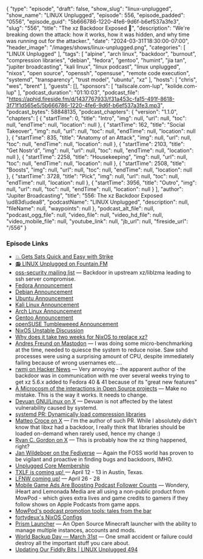 {
  "type": "episode",
  "draft": false,
  "show_slug": "linux-unplugged",
  "show_name": "LINUX Unplugged",
  "episode": 556,
  "episode_padded": "0556",
  "episode_guid": "5b666786-1220-4fe6-9d6f-b6ef537a3fe3",
  "slug": "556",
  "title": "The xz Backdoor Exposed 🚨",
  "description": "We're breaking down the attack: how it works, how it was hidden, and why time was running out for the attacker.",
  "date": "2024-03-31T18:30:00-07:00",
  "header_image": "/images/shows/linux-unplugged.png",
  "categories": [
    "LINUX Unplugged"
  ],
  "tags": [
    "alpine",
    "arch linux",
    "backdoor",
    "burnout",
    "compression libraries",
    "debian",
    "fedora",
    "gentoo",
    "humint",
    "jia tan",
    "jupiter broadcasting",
    "kali linux",
    "linux podcast",
    "linux unplugged",
    "nixos",
    "open source",
    "openssh",
    "opensuse",
    "remote code execution",
    "systemd",
    "transparency",
    "trust model",
    "ubuntu",
    "xz"
  ],
  "hosts": [
    "chris",
    "wes",
    "brent"
  ],
  "guests": [],
  "sponsors": [
    "tailscale.com-lup",
    "kolide.com-lup"
  ],
  "podcast_duration": "01:10:03",
  "podcast_file": "https://aphid.fireside.fm/d/1437767933/f31a453c-fa15-491f-8618-3f71f1d565e5/5b666786-1220-4fe6-9d6f-b6ef537a3fe3.mp3",
  "podcast_bytes": 58848135,
  "podcast_chapters": {
    "version": "1.1.0",
    "chapters": [
      {
        "startTime": 0,
        "title": "Intro",
        "img": null,
        "url": null,
        "toc": null,
        "endTime": null,
        "location": null
      },
      {
        "startTime": 162,
        "title": "Social Takeover",
        "img": null,
        "url": null,
        "toc": null,
        "endTime": null,
        "location": null
      },
      {
        "startTime": 835,
        "title": "Anatomy of an Attack",
        "img": null,
        "url": null,
        "toc": null,
        "endTime": null,
        "location": null
      },
      {
        "startTime": 2103,
        "title": "Get Nostr'd",
        "img": null,
        "url": null,
        "toc": null,
        "endTime": null,
        "location": null
      },
      {
        "startTime": 2258,
        "title": "Housekeeping",
        "img": null,
        "url": null,
        "toc": null,
        "endTime": null,
        "location": null
      },
      {
        "startTime": 2508,
        "title": "Boosts",
        "img": null,
        "url": null,
        "toc": null,
        "endTime": null,
        "location": null
      },
      {
        "startTime": 3728,
        "title": "Pick",
        "img": null,
        "url": null,
        "toc": null,
        "endTime": null,
        "location": null
      },
      {
        "startTime": 3956,
        "title": "Outro",
        "img": null,
        "url": null,
        "toc": null,
        "endTime": null,
        "location": null
      }
    ],
    "author": "Jupiter Broadcasting",
    "title": "556: The xz Backdoor Exposed \ud83d\udea8",
    "podcastName": "LINUX Unplugged",
    "description": null,
    "fileName": null,
    "waypoints": null
  },
  "podcast_alt_file": null,
  "podcast_ogg_file": null,
  "video_file": null,
  "video_hd_file": null,
  "video_mobile_file": null,
  "youtube_link": null,
  "jb_url": null,
  "fireside_url": "/556"
}


### Episode Links

  * [💥 Gets Sats Quick and Easy with Strike](https://strike.me/ "💥 Gets Sats Quick and Easy with Strike")
  * [📻 LINUX Unplugged on Fountain.FM](https://www.fountain.fm/show/dWiuBeqpDSM86AwXRXov "📻 LINUX Unplugged on Fountain.FM")
  * [oss-security mailing list](https://www.openwall.com/lists/oss-security/2024/03/29/4 "oss-security mailing list") — Backdoor in upstream xz/liblzma leading to ssh server compromise.
  * [Fedora Announcement](https://www.redhat.com/en/blog/urgent-security-alert-fedora-41-and-rawhide-users "Fedora Announcement")
  * [Debian Announcement](https://security-tracker.debian.org/tracker/CVE-2024-3094 "Debian Announcement")
  * [Ubuntu Announcement](https://discourse.ubuntu.com/t/xz-liblzma-security-update/43714 "Ubuntu Announcement")
  * [Kali Linux Announcement](https://www.kali.org/blog/about-the-xz-backdoor/ "Kali Linux Announcement")
  * [Arch Linux Announcement](https://archlinux.org/news/the-xz-package-has-been-backdoored/ "Arch Linux Announcement")
  * [Gentoo Announcement](https://bugs.gentoo.org/928134 "Gentoo Announcement")
  * [openSUSE Tumbleweeed Announcement](https://news.opensuse.org/2024/03/29/xz-backdoor/ "openSUSE Tumbleweeed Announcement")
  * [NixOS Unstable Discussion](https://discourse.nixos.org/t/cve-2024-3094-malicious-code-in-xz-5-6-0-and-5-6-1-tarballs/42405 "NixOS Unstable Discussion")
  * [Why does it take two weeks for NixOS to replace xz?](https://discourse.nixos.org/t/cve-2024-3094-malicious-code-in-xz-5-6-0-and-5-6-1-tarballs/42405/5 "Why does it take two weeks for NixOS to replace xz?")
  * [Andres Freund on Mastodon](https://mastodon.social/@AndresFreundTec/112180406142695845 "Andres Freund on Mastodon") — I was doing some micro-benchmarking at the time, needed to quiesce the system to reduce noise. Saw sshd processes were using a surprising amount of CPU, despite immediately failing because of wrong usernames etc....
  * [rwmj on Hacker News](https://news.ycombinator.com/item?id=39865810 "rwmj on Hacker News") — Very annoying - the apparent author of the backdoor was in communication with me over several weeks trying to get xz 5.6.x added to Fedora 40 &amp; 41 because of its &quot;great new features&quot;
  * [A Microcosm of the interactions in Open Source projects](https://robmensching.com/blog/posts/2024/03/30/a-microcosm-of-the-interactions-in-open-source-projects/ "A Microcosm of the interactions in Open Source projects") — Make no mistake. This is the way it works. It needs to change.
  * [Devuan GNU/Linux on X](https://twitter.com/devuanorg/status/1774029432979653069?t=ASJqAbm5fVHDKeq7CLKqjw "Devuan GNU/Linux on X") — Devuan is not affected by the latest vulnerability caused by systemd.
  * [systemd PR: Dynamically load compression libraries](https://github.com/systemd/systemd/pull/31550#issuecomment-1972737923 "systemd PR: Dynamically load compression libraries")
  * [Matteo Croce on X](https://twitter.com/teknoraver85/status/1774452847188312163 "Matteo Croce on X") — I&#39;m the author of such PR. While I absolutely didn&#39;t know that libxz had a backdoor, I really think that libraries should be loaded on-demand when rarely used, hence my change :)
  * [Ryan C. Gordon on X](https://twitter.com/icculus/status/1774310925035524333 "Ryan C. Gordon on X") — This is probably how the xz thing happened, right?
  * [Jan Wildeboer on the Fediverse](https://social.wildeboer.net/@jwildeboer/112184074379919145 "Jan Wildeboer on the Fediverse") — Again the FOSS world has proven to be vigilant and proactive in finding bugs and backdoors, IMHO.
  * [Unplugged Core Membership](https://unpluggedcore.com/ "Unplugged Core Membership")
  * [TXLF is coming up! ](https://2024.texaslinuxfest.org/ "TXLF is coming up! ") — April 12 - 13 in Austin, Texas.
  * [LFNW coming up!](https://linuxfestnorthwest.org/ "LFNW coming up!") — April 26 - 28
  * [Mobile Game Ads Are Boosting Podcast Follower Counts](https://www.bloomberg.com/news/newsletters/2024-03-28/mobile-game-ads-are-boosting-podcast-follower-counts "Mobile Game Ads Are Boosting Podcast Follower Counts") — Wondery, iHeart and Lemonada Media are all using a non-public product from MowPod - which gives extra lives and game credits to gamers if they follow shows on Apple Podcasts from game apps.
  * [MowPod&#39;s podcast promotion tools: tales from the bar](https://podnews.net/article/mowpod-promotion "MowPod's podcast promotion tools: tales from the bar")
  * [fortydeux&#39;s NixOS Configs](https://github.com/fortydeux/Fortydeux-NixOS-System-Flake/ "fortydeux's NixOS Configs")
  * [Prism Launcher](https://prismlauncher.org/ "Prism Launcher") — An Open Source Minecraft launcher with the ability to manage multiple instances, accounts and mods.
  * [World Backup Day — March 31st](https://www.worldbackupday.com/en/ "World Backup Day — March 31st") — One small accident or failure could destroy all the important stuff you care about.
  * [Updating Our Fiddly Bits | LINUX Unplugged 494](https://www.jupiterbroadcasting.com/show/linux-unplugged/494/ "Updating Our Fiddly Bits | LINUX Unplugged 494")


